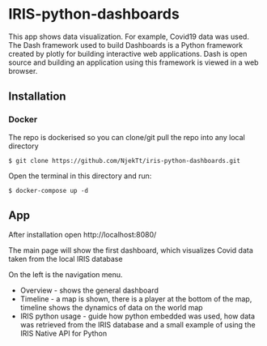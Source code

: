 # IRIS-python-dashboards

This app shows data visualization. For example, Covid19 data was used. The Dash framework used to build Dashboards is a Python framework created by plotly for building interactive web applications. Dash is open source and building an application using this framework is viewed in a web browser.

## Installation

### Docker
The repo is dockerised so you can  clone/git pull the repo into any local directory

```
$ git clone https://github.com/NjekTt/iris-python-dashboards.git
```

Open the terminal in this directory and run:

```
$ docker-compose up -d
```

## App

After installation open http://localhost:8080/

The main page will show the first dashboard, which visualizes Covid data taken from the local IRIS database

On the left is the navigation menu.

- Overview - shows the general dashboard
- Timeline - a map is shown, there is a player at the bottom of the map, timeline shows the dynamics of data on the world map
- IRIS python usage - guide how python embedded was used, how data was retrieved from the IRIS database and a small example of using the IRIS Native API for Python
